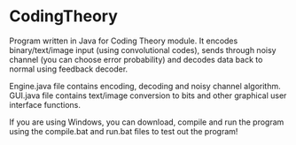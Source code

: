 # CodingTheory
Program written in Java for Coding Theory module. It encodes binary/text/image input (using convolutional codes), sends through noisy channel (you can choose error probability) and decodes data back to normal using feedback decoder.  

Engine.java file contains encoding, decoding and noisy channel algorithm.
GUI.java file contains text/image conversion to bits and other graphical user interface functions.  

If you are using Windows, you can download, compile and run the program using the compile.bat and run.bat files to test out the program!
